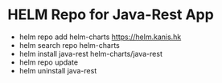 # HELM Repo for Java-Rest App
  - helm repo add helm-charts https://helm.kanis.hk
  - helm search repo helm-charts
  - helm install java-rest helm-charts/java-rest
  - helm repo update
  - helm uninstall java-rest
